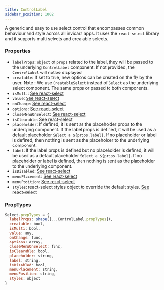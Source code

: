 ```yaml
---
title: ControlLabel
sidebar_position: 1002
---
```

A generic and easy to use select control that encompasses common behaviour and style across all invicara apps.
It uses the `react-select` library and it supports multi selects and creatable selects.

### Properties

- `labelProps`: `object` of `props` related to the label, they will be passed to the underlying `ControlLabel` component. If not provided, the `ControlLabel` will not be displayed.
- `creatable`: If set to true, new options can be created on the fly by the user. Note : We use `CreatableSelect` instead of `Select` as the underlying select component. The same props or passed to both components.
- `isMulti`: [See react-select](https://react-select.com/props)
- `value`: [See react-select](https://react-select.com/props)
- `onChange`: [See react-select](https://react-select.com/props)
- `options`: [See react-select](https://react-select.com/props)
- `closeMenuOnSelect`: [See react-select](https://react-select.com/props)
- `isClearable`: [See react-select](https://react-select.com/props)
- `placeholder`: If defined, it is sent as the placeholder props to the underlying component. If the label props is defined, it will be used as a default placeholder `Select a ${props.label}`. If no placeholder or label is defined, then nothing is sent as the placeholder to the underlying component. 
- `label`: If the label props is defined but no placeholder is defined, it will be used as a default placeholder `Select a ${props.label}`. If no placeholder or label is defined, then nothing is sent as the placeholder to the underlying component. 
- `isDisabled`: [See react-select](https://react-select.com/props)
- `menuPlacement`: [See react-select](https://react-select.com/props)
- `menuPosition`: [See react-select](https://react-select.com/props)
- `styles`: react-select styles object to override the default styles. [See react-select](https://react-select.com/props)


### PropTypes
```jsx
Select.propTypes = {
  labelProps: shape({...ControlLabel.propTypes}),
  creatable: bool,
  isMulti: bool,
  value: any,
  onChange: func,
  options: array,
  closeMenuOnSelect: func,
  isClearable: bool,
  placeholder: string,
  label: string,
  isDisabled: bool,
  menuPlacement: string,
  menuPosition: string,
  styles: object
}
```
